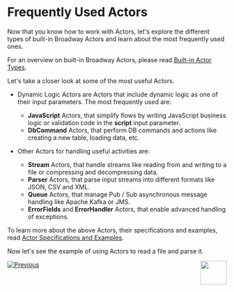 # Frequently Used Actors

Now that you know how to work with Actors, let's explore the different types of built-in Broadway Actors and learn about the most frequently used ones.

For an overview on built-in Broadway Actors, please read [Built-in Actor Types](/articles/19_Broadway/04_built_in_actor_types.md). 

Let's take a closer look at some of the most useful Actors.

* Dynamic Logic Actors are Actors that include dynamic logic as one of their input parameters. The most frequently used are:
  * **JavaScript** Actors, that simplify flows by writing JavaScript business logic or validation code in the **script** input parameter.
  * **DbCommand** Actors, that perform DB commands and actions like creating a new table, loading data, etc.

* Other Actors for handling useful activities are:
  * **Stream** Actors, that handle streams like reading from and writing to a file or compressing and decompressing data.
  * **Parser** Actors, that parse input streams into different formats like JSON, CSV and XML.
  * **Queue** Actors, that manage Pub / Sub asynchronous message handling like Apache Kafka or JMS.
  * **ErrorFields** and **ErrorHandler** Actors, that enable advanced handling of exceptions.

To learn more about the above Actors, their specifications and examples, read [Actor Specifications and Examples](/articles/19_Broadway/actors/README.md). 



Now let's see the example of using Actors to read a file and parse it.

[![Previous](/articles/images/Previous.png)](08a_using_actors_in_boadway_flows_example.md)[<img align="right" width="60" height="54" src="/articles/images/Next.png">](09a_frequently_used_actor_types_example.md)
